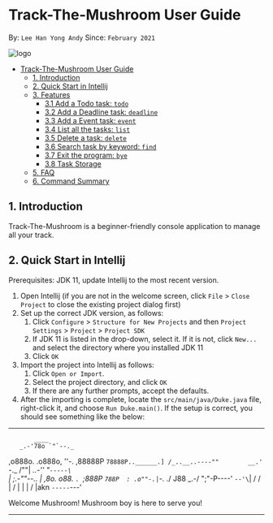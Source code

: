 # Track-The-Mushroom User Guide
By: `Lee Han Yong Andy` Since: `February 2021`

![logo](https://encrypted-tbn0.gstatic.com/images?q=tbn:ANd9GcQ1LaKa9rD5VVLnenXNNu_K41jslGmqFI6amA&usqp=CAU)

- [Track-The-Mushroom User Guide](#track-the-mushroom-user-guide)
    * [1. Introduction](#1-introduction)
    * [2. Quick Start in Intellij]()
    * [3. Features]()
      + [3.1 Add a Todo task: `todo`]()
      + [3.2 Add a Deadline task: `deadline`]()
      + [3.3 Add a Event task: `event`]()
      + [3.4 List all the tasks: `list`]()
      + [3.5 Delete a task: `delete`]()
      + [3.6 Search task by keyword: `find`]()
      + [3.7 Exit the program: `bye`]()
      + [3.8 Task Storage]()
    * [5. FAQ]()
    * [6. Command Summary]()


## 1. Introduction 
Track-The-Mushroom is a beginner-friendly console application to manage all your track.

## 2. Quick Start in Intellij
Prerequisites: JDK 11, update Intellij to the most recent version.

1. Open Intellij (if you are not in the welcome screen, click `File` > `Close Project` to close the existing project dialog first)
2. Set up the correct JDK version, as follows:
    1. Click `Configure` > `Structure for New Projects` and then `Project Settings` > `Project` > `Project SDK`
    2. If JDK 11 is listed in the drop-down, select it. If it is not, click `New...` and select the directory where you installed JDK 11
    3. Click `OK`
3. Import the project into Intellij as follows:
    1. Click `Open or Import`.
    2. Select the project directory, and click `OK`
    3. If there are any further prompts, accept the defaults.
4. After the importing is complete, locate the `src/main/java/Duke.java` file, right-click it, and choose `Run Duke.main()`. If the setup is correct, you should see something like the below:

____________________________________________________________
           ____
       _.-'78o `"`--._
   ,o888o.  .o888o,   ''-.
 ,88888P  `78888P..______.]
/_..__..----""        __.'
`-._       /""| _..-''
    "`-----\  `\
            |   ;.-""--..
            | ,8o.  o88. `.
            `;888P  `788P  :
      .o""-.|`-._         ./
     J88 _.-/    ";"-P----'
     `--'\`|     /  /
         | /     |  |
         \|     /   |akn
          `-----`---'

Welcome Mushroom!
Mushroom boy is here to serve you!
____________________________________________________________

